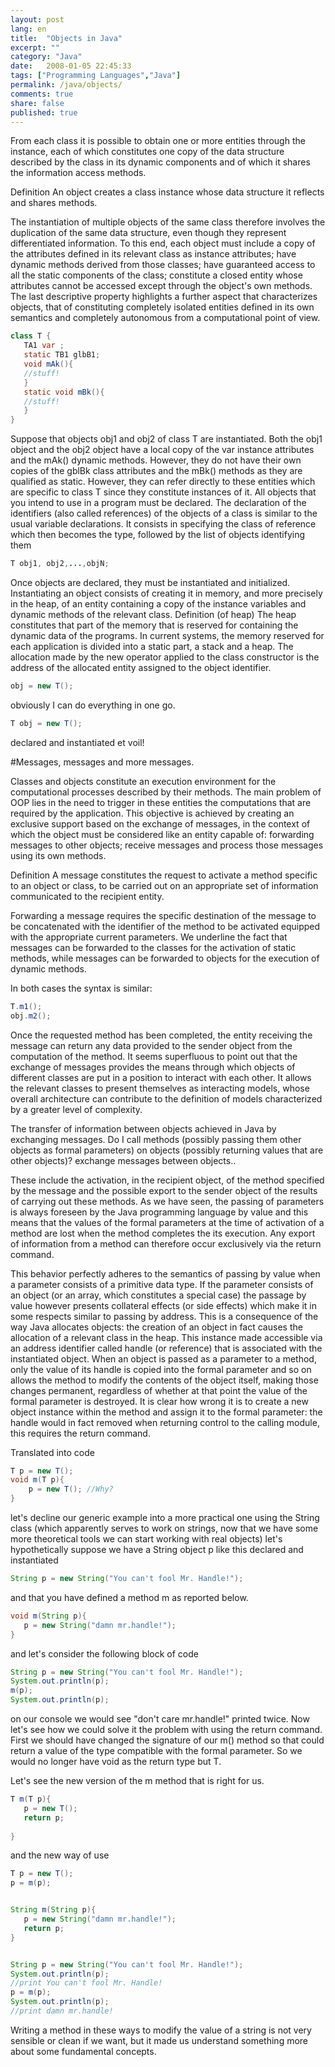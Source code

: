 ```yaml
---
layout: post
lang: en
title:  "Objects in Java"
excerpt: ""
category: "Java"
date:   2008-01-05 22:45:33
tags: ["Programming Languages","Java"]
permalink: /java/objects/
comments: true
share: false
published: true
---
```


From each class it is possible to obtain one or more entities through the instance, each of which constitutes one
copy of the data structure described by the class in its dynamic components and of which it shares the information access methods.

Definition
An object creates a class instance whose data structure it reflects and shares methods.

The instantiation of multiple objects of the same class therefore involves the duplication of the same data structure, even though they represent differentiated information.
To this end, each object must include a copy of the attributes defined in its relevant class as instance attributes;
have dynamic methods derived from those classes; have guaranteed access to all the static components of the class;
constitute a closed entity whose attributes cannot be accessed except through the object's own methods.
The last descriptive property highlights a further aspect that characterizes objects, that of constituting completely isolated entities
defined in its own semantics and completely autonomous from a computational point of view.

```java
class T {
   TA1 var ;
   static TB1 glbB1;
   void mAk(){
   //stuff!
   }
   static void mBk(){
   //stuff!
   }
}
```

Suppose that objects obj1 and obj2 of class T are instantiated.
Both the obj1 object and the obj2 object have a local copy of the var instance attributes and the mAk() dynamic methods.
However, they do not have their own copies of the gblBk class attributes and the mBk() methods as they are qualified as static.
However, they can refer directly to these entities which are specific to class T since they constitute instances of it.
All objects that you intend to use in a program must be declared.
The declaration of the identifiers (also called references) of the objects of a class is similar to the usual variable declarations.
It consists in specifying the class of reference which then becomes the type, followed by the list of objects identifying them

```java
T obj1, obj2,...,objN;
```

Once objects are declared, they must be instantiated and initialized. Instantiating an object consists of creating it in memory,
and more precisely in the heap, of an entity containing a copy of the instance variables and dynamic methods of the relevant class.
Definition (of heap) The heap constitutes that part of the memory that is reserved for containing the dynamic data of the programs.
In current systems, the memory reserved for each application is divided into a static part, a stack and a heap.
The allocation made by the new operator applied to the class constructor is the address of the allocated entity assigned
to the object identifier.

```java
obj = new T();
```

obviously I can do everything in one go.

```java
T obj = new T();
```

declared and instantiated et voil!

#Messages, messages and more messages.

Classes and objects constitute an execution environment for the computational processes described by their methods.
The main problem of OOP lies in the need to trigger in these entities the computations that are required by the application.
This objective is achieved by creating an exclusive support based on the exchange of messages, in the context of which the object must be considered
like an entity capable of: forwarding messages to other objects; receive messages and process those messages using its own methods.

Definition
A message constitutes the request to activate a method specific to an object or class,
to be carried out on an appropriate set of information communicated to the recipient entity.

Forwarding a message requires the specific destination of the message to be concatenated with the identifier of the method to be activated
equipped with the appropriate current parameters.
We underline the fact that messages can be forwarded to the classes for the activation of static methods,
while messages can be forwarded to objects for the execution of dynamic methods.

In both cases the syntax is similar:

```java
T.m1();
obj.m2();
```

Once the requested method has been completed, the entity receiving the message can return any data provided to the sender object
from the computation of the method. It seems superfluous to point out that the exchange of messages provides the means through which objects of
different classes are put in a position to interact with each other. It allows the relevant classes to present themselves as interacting models,
whose overall architecture can contribute to the definition of models characterized by a greater level of complexity.

The transfer of information between objects achieved in Java by exchanging messages.
Do I call methods (possibly passing them other objects as formal parameters) on objects (possibly returning values ​​that are other objects)?
exchange messages between objects..

These include the activation, in the recipient object, of the method specified by the message and the possible export to the sender object
of the results of carrying out these methods. As we have seen, the passing of parameters is always foreseen by the Java programming language
by value and this means that the values ​​of the formal parameters at the time of activation of a method are lost when the method completes the
its execution. Any export of information from a method can therefore occur exclusively via the return command.

This behavior perfectly adheres to the semantics of passing by value when a parameter consists of a primitive data type.
If the parameter consists of an object (or an array, which constitutes a special case) the passage by value however presents
collateral effects (or side effects) which make it in some respects similar to passing by address. This is a consequence of the way Java
allocates objects: the creation of an object in fact causes the allocation of a relevant class in the heap. This instance made accessible
via an address identifier called handle (or reference) that is associated with the instantiated object.
When an object is passed as a parameter to a method, only the value of its handle is copied into the formal parameter and so on
allows the method to modify the contents of the object itself, making those changes permanent, regardless of whether at that point
 the value of the formal parameter is destroyed.
It is clear how wrong it is to create a new object instance within the method and assign it to the formal parameter: the handle would in fact
removed when returning control to the calling module, this requires the return command.

Translated into code

```java
T p = new T();
void m(T p){
    p = new T(); //Why?
}
```

let's decline our generic example into a more practical one using the String class (which apparently serves to work on strings, now that
we have some more theoretical tools we can start working with real objects) let's hypothetically suppose we have a String object p like this
declared and instantiated

```java
String p = new String("You can't fool Mr. Handle!");
```
and that you have defined a method m as reported below.

```java
void m(String p){
   p = new String("damn mr.handle!");
}
```

and let's consider the following block of code

```java
String p = new String("You can't fool Mr. Handle!");
System.out.println(p);
m(p);
System.out.println(p);
```
on our console we would see "don't care mr.handle!" printed twice. Now let's see how we could solve it
the problem with using the return command. First we should have changed the signature of our m() method so that
could return a value of the type compatible with the formal parameter. So we would no longer have void as the return type but T.

Let's see the new version of the m method that is right for us.

```java
T m(T p){
   p = new T(); 
   return p;
   
}
```
and the new way of use
```java
T p = new T();
p = m(p);
```



```java

String m(String p){
   p = new String("damn mr.handle!");
   return p;
}


String p = new String("You can't fool Mr. Handle!");
System.out.println(p);
//print You can't fool Mr. Handle!
p = m(p);
System.out.println(p);
//print damn mr.handle!
```

Writing a method in these ways to modify the value of a string is not very sensible or clean if we want, but
it made us understand something more about some fundamental concepts.

